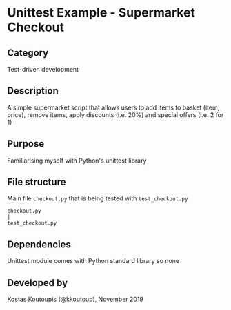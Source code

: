 # Unittest Example - Supermarket Checkout

## Category
Test-driven development

## Description
A simple supermarket script that allows users to add items to basket (item, price), remove items, apply discounts (i.e. 20%) and special offers (i.e. 2 for 1)

## Purpose
Familiarising myself with Python's unittest library

## File structure
Main file `checkout.py` that is being tested with `test_checkout.py`
```
checkout.py
|
test_checkout.py
```

## Dependencies
Unittest module comes with Python standard library so none

## Developed by
Kostas Koutoupis ([@kkoutoup](https://github.com/kkoutoup)), November 2019



